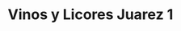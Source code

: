 ---
title: "Vinos y Licores Juarez 1"
url: /quetzaltenango/vinos-y-licores-juarez-1/
shop: alcohol
---